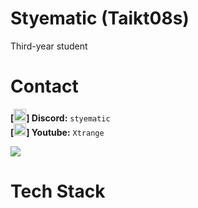 <p float="left">
    <h1> Styematic (Taikt08s) </h1>
    Third-year student
</p>

 <p float="left">
    <h1> Contact </h1>
    <p float="left">
      <b>[<img src="https://assets-global.website-files.com/6257adef93867e50d84d30e2/636e0a6a49cf127bf92de1e2_icon_clyde_blurple_RGB.png" width="20" >] Discord:</b> <code>styematic</code> <br>
      <b>[<img src="https://cdn-icons-png.flaticon.com/256/1384/1384060.png" width="20">] Youtube:</b> <code>Xtrange</code>
  </p>
</p>

<p float="left">
  <img src="https://media1.tenor.com/m/KjzlO3tQRnMAAAAC/omutatsu-hatsune.gif">
  <h1> Tech Stack </h1>
  <p float="left">
<!--     <ul>
      <li> 
        <img src="&logo=arch-linux&logoColor=white">
        <img src="https://img.shields.io/badge/Windows-0078D6?style=for-the-badge&logo=windows&logoColor=white">
      </li>
      <li>
        <img src="https://img.shields.io/badge/Visual_Studio-5C2D91?style=for-the-badge&logo=visual%20studio&logoColor=white">
        <img src="https://img.shields.io/badge/Visual_Studio_Code-0078D4?style=for-the-badge&logo=visual%20studio%20code&logoColor=white">
        <img src="https://img.shields.io/badge/Eclipse-2C2255?style=for-the-badge&logo=eclipse&logoColor=white">
        <img src="https://img.shields.io/badge/Arduino_IDE-00979D?style=for-the-badge&logo=arduino&logoColor=white">
        <img src="https://img.shields.io/badge/Android_Studio-3DDC84?style=for-the-badge&logo=android-studio&logoColor=white">
      </li>
      <li>
        <img src="https://img.shields.io/badge/Python-3776AB?style=for-the-badge&logo=python&logoColor=white">
        <img src="https://img.shields.io/badge/C-00599C?style=for-the-badge&logo=c&logoColor=white">
        <img src="https://img.shields.io/badge/C++-00599C?style=for-the-badge&logo=C%2B%2B&logoColor=white">
        <img src="https://img.shields.io/badge/Go-00ADD8?style=for-the-badge&logo=go&logoColor=white">
        <img src="https://img.shields.io/badge/V-5d87bf?style=for-the-badge&logo=v&logoColor=white">
        <img src="https://img.shields.io/badge/Dart-0175C2?style=for-the-badge&logo=dart&logoColor=white">
        <img src="https://img.shields.io/badge/Flutter-02569B?style=for-the-badge&logo=flutter&logoColor=white">
        <img src="https://img.shields.io/badge/JavaScript-F7DF1E?style=for-the-badge&logo=javascript&logoColor=black">
        <img src="https://img.shields.io/badge/TypeScript-007ACC?style=for-the-badge&logo=typescript&logoColor=white">
        <img src="https://img.shields.io/badge/HTML-239120?style=for-the-badge&logo=html5&logoColor=white">
        <img src="https://img.shields.io/badge/CSS-239120?&style=for-the-badge&logo=css3&logoColor=white">
      </li>
      <li>
        <img src="https://img.shields.io/badge/Discord-API-%2302569B.svg?style=for-the-badge&logo=discord&logoColor=white">
        <img src="https://img.shields.io/badge/mySQL-00758F?style=for-the-badge&logo=mysql&logoColor=white">
      </li>
    </ul> -->
  </p>
</p>
